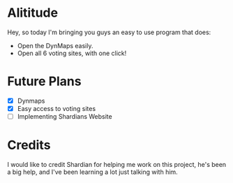 # Alititude 
Hey, so today I'm bringing you guys an easy to use program that does:

- Open the DynMaps easily.
- Open all 6 voting sites, with one click!


# Future Plans

- [x] Dynmaps
- [x] Easy access to voting sites
- [ ] Implementing Shardians Website 

# Credits

I would like to credit Shardian for helping me work on this project, he's been a big help, and I've been learning a lot just talking with him. 
